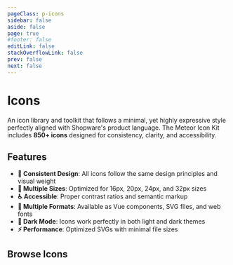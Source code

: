 ```yaml
---
pageClass: p-icons
sidebar: false
aside: false
page: true
#footer: false
editLink: false
stackOverflowLink: false
prev: false
next: false
---
```


<script setup>
import Search from "../components/icons/Search.vue";
</script>

# Icons

An icon library and toolkit that follows a minimal, yet highly expressive style perfectly aligned with Shopware's product language. The Meteor Icon Kit includes **850+ icons** designed for consistency, clarity, and accessibility.

## Features

- **🎨 Consistent Design**: All icons follow the same design principles and visual weight
- **📱 Multiple Sizes**: Optimized for 16px, 20px, 24px, and 32px sizes
- **♿ Accessible**: Proper contrast ratios and semantic markup
- **🔧 Multiple Formats**: Available as Vue components, SVG files, and web fonts
- **🌙 Dark Mode**: Icons work perfectly in both light and dark themes
- **⚡ Performance**: Optimized SVGs with minimal file sizes

## Browse Icons

<Search/>
